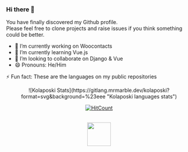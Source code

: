 ### Hi there 👋


You have finally discovered my Github profile. <br>
Please feel free to clone projects and raise issues if you think something could be better.


- 🔭 I’m currently working on Woocontacts
- 🌱 I’m currently learning Vue.js
- 👯 I’m looking to collaborate on Django & Vue
- 😄 Pronouns: He/Him

⚡ Fun fact: These are the languages on my public repositories
<div align="center">
 ![Kolaposki Stats](https://gitlang.mrmarble.dev/kolaposki?format=svg&background=%23eee "Kolaposki languages stats")

  [![HitCount](http://hits.dwyl.com/kolaposki/kolaposki.svg)]()

  <br>
  <a target="_blank" href="https://twitter.com/KolapoOshodi"><img src="https://cdn3.iconfinder.com/data/icons/social-media-circle/512/circle-twitter-512.png" height='64px' width='64px' /></a>
</div>

<!--
<div align="center" width="50">

<img src="https://i.imgur.com/dTYwdG1.gif" alt="Welcome!" width="300"/>

</div>

You have finally discovered my Github profile. <br>
Please feel free to clone projects and raise issues if you think something could be better.

Happy Coding! 😊

I'm a end developer and technical writer based in France. 

<div align="center">

### 🚀 Skills
![forthebadge](https://img.shields.io/badge/python-%233776AB.svg?&style=for-the-badge&logo=python)

  [![HitCount](http://hits.dwyl.com/kolaposki/kolaposki.svg)]()

### 👨👩 Social

[!<img src="https://img.shields.io/badge/instagram-%23E4405F.svg?&style=for-the-badge&logo=instagram&logoColor=white" />](instagram.com/kolaposki)


[!<img src="https://img.shields.io/badge/twitter-%23E4405F.svg?&style=for-the-badge&logo=twitter&logoColor=white" />](twitter.com/kolaposki)

<img src="https://img.shields.io/badge/instagram-%23E4405F.svg?&style=for-the-badge&logo=instagram&logoColor=white" />
  
</div>
-->
